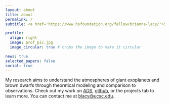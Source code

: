 ```yaml
---
layout: about
title: about
permalink: /
subtitle: <a href='https://www.hsfoundation.org/fellow/brianna-lacy/'>51 Pegasi B Fellow</a> at <a href='https://www.astro.ucsc.edu/about/staff-directory-page.php?uid=blacy'>UC Santa Cruz</a>, and BAERI contractor at NASA Ames.

profile:
  align: right
  image: prof_pic.jpg
  image_circular: true # crops the image to make it circular

news: true  
selected_papers: false 
social: true  
---
```


My research aims to understand the atmospheres of giant exoplanets and brown dwarfs through theoretical modeling and comparison to observations. Check out my work on <a href = 'https://ui.adsabs.harvard.edu/search/fq=%7B!type%3Daqp%20v%3D%24fq_database%7D&fq_database=(database%3Aastronomy%20OR%20database%3Aphysics)&p_=0&q=author%3A%22Lacy%2C%20Brianna%22%20%20year%3A2013-2100&sort=date%20desc%2C%20bibcode%20desc'>ADS</a>, <a href = 'https://github.com/blacy'>github</a>, or the projects tab to learn more. You can contact me at blacy@ucsc.edu.